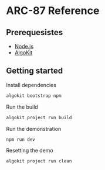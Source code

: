 # ARC-87 Reference

## Prerequesistes

- [Node.js]()
- [AlgoKit]()

## Getting started

Install dependencies

```bash
algokit bootstrap npm
```

Run the build

```bash
algokit project run build
```

Run the demonstration

```bash
npm run dev
```

Resetting the demo

```bash
algokit project run clean
```
